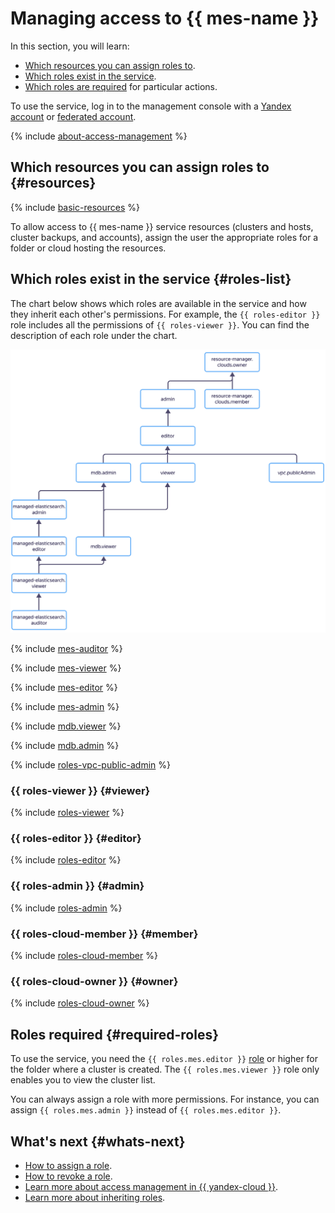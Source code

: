 # Managing access to {{ mes-name }}


In this section, you will learn:

* [Which resources you can assign roles to](#resources).
* [Which roles exist in the service](#roles-list).
* [Which roles are required](#required-roles) for particular actions.


To use the service, log in to the management console with a [Yandex account](../../iam/concepts/index.md#passport) or [federated account](../../iam/concepts/index.md#saml-federation).


{% include [about-access-management](../../_includes/iam/about-access-management.md) %}

## Which resources you can assign roles to {#resources}

{% include [basic-resources](../../_includes/iam/basic-resources-for-access-control.md) %}

To allow access to {{ mes-name }} service resources (clusters and hosts, cluster backups, and accounts), assign the user the appropriate roles for a folder or cloud hosting the resources.

## Which roles exist in the service {#roles-list}

The chart below shows which roles are available in the service and how they inherit each other's permissions. For example, the `{{ roles-editor }}` role includes all the permissions of `{{ roles-viewer }}`. You can find the description of each role under the chart.

![image](../../_assets/mdb/roles-managed-elasticsearch.svg)

{% include [mes-auditor](../../_includes/iam/roles/mes-auditor.md) %}

{% include [mes-viewer](../../_includes/iam/roles/mes-viewer.md) %}

{% include [mes-editor](../../_includes/iam/roles/mes-editor.md) %}

{% include [mes-admin](../../_includes/iam/roles/mes-admin.md) %}


{% include [mdb.viewer](../../_includes/iam/roles/mdb.viewer.md) %}

{% include [mdb.admin](../../_includes/iam/roles/mdb.admin.md) %}

{% include [roles-vpc-public-admin](../../_includes/roles-vpc-public-admin.md) %}

### {{ roles-viewer }} {#viewer}

{% include [roles-viewer](../../_includes/roles-viewer.md) %}

### {{ roles-editor }} {#editor}

{% include [roles-editor](../../_includes/roles-editor.md) %}

### {{ roles-admin }} {#admin}

{% include [roles-admin](../../_includes/roles-admin.md) %}

### {{ roles-cloud-member }} {#member}

{% include [roles-cloud-member](../../_includes/roles-cloud-member.md) %}

### {{ roles-cloud-owner }} {#owner}

{% include [roles-cloud-owner](../../_includes/roles-cloud-owner.md) %}

## Roles required {#required-roles}

To use the service, you need the `{{ roles.mes.editor }}` [role](../../iam/concepts/access-control/roles.md) or higher for the folder where a cluster is created. The `{{ roles.mes.viewer }}` role only enables you to view the cluster list.

You can always assign a role with more permissions. For instance, you can assign `{{ roles.mes.admin }}` instead of `{{ roles.mes.editor }}`.

## What's next {#whats-next}

* [How to assign a role](../../iam/operations/roles/grant.md).
* [How to revoke a role](../../iam/operations/roles/revoke.md).
* [Learn more about access management in {{ yandex-cloud }}](../../iam/concepts/access-control/index.md).
* [Learn more about inheriting roles](../../resource-manager/concepts/resources-hierarchy.md#access-rights-inheritance).


